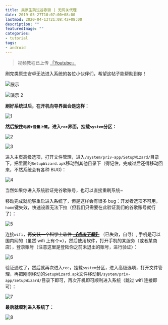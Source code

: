 ```yaml
---
title: 类原生跳过谷歌锁 | 无网关代理
date: 2019-05-27T10:07:00+08:00
lastmod: 2020-04-13T21:08:42+08:00
description: ""
featuredImage: ""
categories:
- tutorial
tags:
- android
---
```


> 视频教程已上传 [「Youtube」](https://www.youtube.com/watch?v=SEKEvIs1kPU)

刷完类原生安卓无法进入系统的各位小伙伴们，希望这帖子能帮助到你！

![展示](./assets/4642d07a6a6af.png)

![演示 2](./assets/47f5ada07a1c1.png)

**刷好系统过后，在开机向导界面会是这样：**

![1](./assets/e18f09979d035.png)

**然后按住`电源+音量上键`，进入`rec`界面，挂载`system`分区：**

![2](./assets/01529e601dc42.png)

![3](./assets/c659c8039124d.png)

进入主页高级选项，打开文件管理，进入`/system/priv-app/SetupWizard/`目录下，把里面的`SetupWizard.apk`移动到其他目录下（得记住，完成过后还得移动回来，不然系统会有各种 BUG)：

![4](./assets/8d5410d16c3d4.png)

当然如果你进入系统验证完谷歌账号，也可以直接重刷系统~

移动完成就能够重启进入系统了，但是这样会有很多 bug：开发者选项不可用，`home`键失效，快速设置无法下拉（但我们只需要在此验证我们的谷歌账号就行了）：

![5](./assets/786f3a28ad8dd.png)

连接`wifi`，~~再安装一个科学上软件 [***【点击下载】***]()~~ （已失效，自寻）, 手机是可以国内网的（虽然 wifi 上有个×），然后使用软件，打开手机的某服务（或者某商店），登录账号（注意这里是登陆你之前未退出的账号，进行验证）：

![6](./assets/b47cb4d325e4f.png)

验证通过了，然后就再次进入`rec`，挂载`system`分区，进入高级选项，打开文件管理，再把刚刚移动的`SetupWizard.apk`文件移动到`/system/priv-app/SetupWizard/`目录下即可，再次开机即可顺利进入系统（跳过 wifi 连接即可）：

![7](./assets/a6ea078756145.png)

**最后就顺利进入系统了：**

![8](./assets/7f31100fa3740.png)
